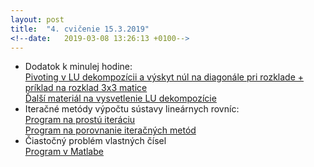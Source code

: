```yaml
---
layout: post
title:  "4. cvičenie 15.3.2019"
<!--date:   2019-03-08 13:26:13 +0100-->
---
```


- Dodatok k minulej hodine:<br />
  [Pivoting v LU dekompozícii a výskyt núl na diagonále pri rozklade + príklad na rozklad 3x3 matice](http://maslarova.github.io/cvicenie4/lu.pdf) <br />
  [Ďalší materiál na vysvetlenie LU dekompozície](http://kfe.fjfi.cvut.cz/~vachal/edu/nme/02_linalg/DOCS/teorie_LU_dekompozice.pdf)<br />
- Iteračné metódy výpočtu sústavy lineárnych rovníc:<br />
  [Program na prostú iteráciu](http://maslarova.github.io/cvicenie4/prostaIterace.m)<br />
  [Program na porovnanie iteračných metód](http://maslarova.github.io/cvicenie4/porovnani_metod.m)<br />
- Čiastočný problém vlastných čísel<br />
  [Program v Matlabe](http://maslarova.github.io/cvicenie4/vlcislo.m)




